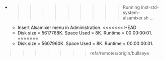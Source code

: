 * >>>>>>>>> Running inst-std-system-alsamixer.sh ...
  * Insert Alsamixer menu in Administration.
<<<<<<< HEAD
  * Disk size = 5617768K. Space Used = 8K. Runtime = 00:00:00:01.
=======
  * Disk size = 5607960K. Space Used = 8K. Runtime = 00:00:00:01.
>>>>>>> refs/remotes/origin/bullseye
